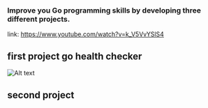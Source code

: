 ### Improve you Go programming skills by developing three different projects.

link: https://www.youtube.com/watch?v=k_V5VvYSlS4


## first project go health checker
![Alt text](go-healthcheck.png)

## second project